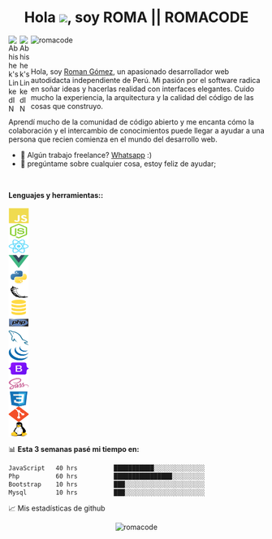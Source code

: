 <h1 align="center">Hola <img src="https://media.giphy.com/media/hvRJCLFzcasrR4ia7z/giphy.gif" width="25px">, soy ROMA || ROMACODE</h1>

<a href="https://www.linkedin.com/in/romacode/">
      <img align="left" alt="Abhishek's LinkedIN" width="22px" src="https://raw.githubusercontent.com/peterthehan/peterthehan/master/assets/linkedin.svg" />
</a> 
<a href="https://www.youtube.com/c/ROMACODE/">
      <img align="left" alt="Abhishek's LinkedIN" width="22px" src="https://raw.githubusercontent.com/peterthehan/peterthehan/master/assets/youtube.svg" />
</a> 
<p align="left"> <img src="https://komarev.com/ghpvc/?username=romadesign&label=Profile%20views&color=0e75b6&style=flat" alt="romacode" /> </p>
<br />

Hola, soy [Roman Gómez](https://roma.ga/), un apasionado desarrollador web autodidacta independiente de Perú. Mi pasión por el software radica en soñar ideas y hacerlas realidad con interfaces elegantes. Cuido mucho la experiencia, la arquitectura y la calidad del código de las cosas que construyo.

Aprendí mucho de la comunidad de código abierto y me encanta cómo la colaboración y el intercambio de conocimientos puede llegar a ayudar a una persona que recien comienza en el mundo del desarrollo web.

- 💼 Algún trabajo freelance? [Whatsapp](https://api.whatsapp.com/send?phone=+34603344745) :)
- 💬 pregúntame sobre cualquier cosa, estoy feliz de ayudar;
<br />

**Lenguajes y herramientas::**  
<code>  <img align="center" alt="Rafa-Js" height="30" width="40" src="https://raw.githubusercontent.com/devicons/devicon/master/icons/javascript/javascript-plain.svg"></code>
<code>  <img align="center" alt="Rafa-Ts" height="30" width="40" src="https://raw.githubusercontent.com/devicons/devicon/master/icons/nodejs/nodejs-plain.svg"></code>
<code>  <img align="center" alt="Rafa-React" height="30" width="40" src="https://raw.githubusercontent.com/devicons/devicon/master/icons/react/react-original.svg"></code>
<code> <img align="center" alt="Rafa-HTML" height="30" width="40" src="https://raw.githubusercontent.com/devicons/devicon/master/icons/vuejs/vuejs-original.svg"></code>
<code>  <img align="center" alt="Rafa-HTML" height="30" width="40" src="https://raw.githubusercontent.com/devicons/devicon/master/icons/python/python-original.svg"></code>
<code>  <img align="center" alt="Rafa-HTML" height="30" width="40" src="https://raw.githubusercontent.com/devicons/devicon/master/icons/flask/flask-original.svg"></code>
<code>  <img align="center" alt="Rafa-HTML" height="30" width="40" src="https://raw.githubusercontent.com/devicons/devicon/master/icons/sql/sql-original.svg"></code>
<code>  <img align="center" alt="Rafa-CSS" height="30" width="40" src="https://raw.githubusercontent.com/devicons/devicon/master/icons/php/php-original.svg"></code>
<code>  <img align="center" alt="Rafa-Python" height="30" width="40" src="https://raw.githubusercontent.com/devicons/devicon/master/icons/mysql/mysql-original.svg"></code>
<code>  <img align="center" alt="Rafa-Csharp" height="30" width="40" src="https://raw.githubusercontent.com/devicons/devicon/master/icons/jquery/jquery-original.svg"></code>
<code>  <img align="center" alt="Rafa-Csharp" height="30" width="40" src="https://raw.githubusercontent.com/devicons/devicon/master/icons/bootstrap/bootstrap-original.svg"></code>
<code>  <img align="center" alt="Rafa-Csharp" height="30" width="40" src="https://raw.githubusercontent.com/devicons/devicon/master/icons/sass/sass-original.svg"></code>
<code>  <img align="center" alt="Rafa-Csharp" height="30" width="40" src="https://raw.githubusercontent.com/devicons/devicon/master/icons/css3/css3-original.svg"></code>
<code>  <img align="center" alt="Rafa-Csharp" height="30" width="40" src="https://raw.githubusercontent.com/devicons/devicon/master/icons/git/git-original.svg"></code>
<code>  <img align="center" alt="Rafa-Csharp" height="30" width="40" src="https://raw.githubusercontent.com/devicons/devicon/master/icons/linux/linux-original.svg"></code>

📊 **Esta 3 semanas pasé mi tiempo en:**
<!--START_SECTION:waka-->
```text
JavaScript   40 hrs          ███████████░░░░░░░░░░░░░░   
Php          60 hrs          ████████████████░░░░░░░░░  
Bootstrap    10 hrs          ███░░░░░░░░░░░░░░░░░░░░░░   
Mysql        10 hrs          ███░░░░░░░░░░░░░░░░░░░░░░   
```
<!--END_SECTION:waka-->

📈 Mis estadísticas de github

<p align="center"> <img src="https://github-readme-stats.vercel.app/api?username=romadesign&show_icons=true&theme=white" alt="romacode" />




